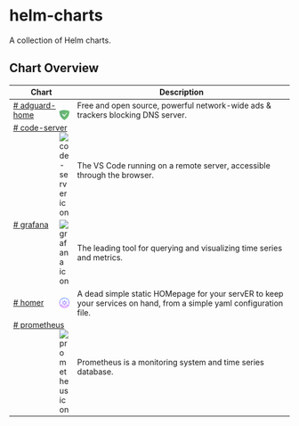 # helm-charts
A collection of Helm charts.
## Chart Overview

| Chart | Description |
| ----- | ----------- |
| [# adguard-home <img src='https://raw.githubusercontent.com/3dwardCh3nG/helm-charts/main/charts/adguard-home/icon.svg' alt='adguard-home icon' width='18px' align='right' loading='lazy'>](charts/adguard-home/) | Free and open source, powerful network-wide ads & trackers blocking DNS server. |
| [# code-server <img src='https://www.svgrepo.com/download/303535/visual-studio-code-logo.svg' alt='code-server icon' width='18px' align='right' loading='lazy'>](charts/code-server/) | The VS Code running on a remote server, accessible through the browser. |
| [# grafana <img src='https://docs.checkmk.com/latest/images/grafana_logo.png' alt='grafana icon' width='18px' align='right' loading='lazy'>](charts/grafana/) | The leading tool for querying and visualizing time series and metrics. |
| [# homer <img src='https://raw.githubusercontent.com/bastienwirtz/homer/5609315/public/assets/icons/logo.svg' alt='homer icon' width='18px' align='right' loading='lazy'>](charts/homer/) | A dead simple static HOMepage for your servER to keep your services on hand, from a simple yaml configuration file. |
| [# prometheus <img src='https://upload.wikimedia.org/wikipedia/commons/3/38/Prometheus_software_logo.svg' alt='prometheus icon' width='18px' align='right' loading='lazy'>](charts/prometheus/) | Prometheus is a monitoring system and time series database. |

